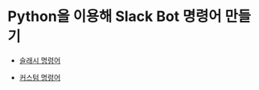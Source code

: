 # Python을 이용해 Slack Bot 명령어 만들기

-   [슬래시 명령어](https://damon-911.tistory.com/entry/Slack-Bot-Slack-Bot-%EC%8A%AC%EB%9E%98%EC%8B%9C-%EB%AA%85%EB%A0%B9%EC%96%B4-%EB%A7%8C%EB%93%A4%EA%B8%B0)

-   [커스텀 명령어](https://damon-911.tistory.com/entry/Slack-Bot-Slack-Bot-%EC%BB%A4%EC%8A%A4%ED%85%80-%EB%AA%85%EB%A0%B9%EC%96%B4-%EB%A7%8C%EB%93%A4%EA%B8%B0)
